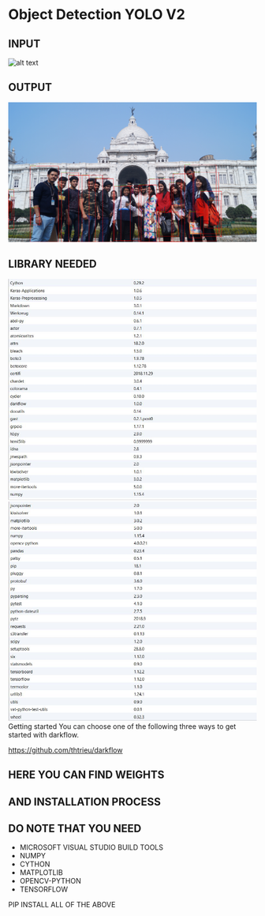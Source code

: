 # Object Detection YOLO V2
INPUT
----
![alt text](https://github.com/routayush1/DARKFLOW--YOLO-IMGPROCCESOR/blob/master/DSC04132.JPG)

OUTPUT
----
![alt text](https://github.com/routayush1/DARKFLOW--YOLO-IMGPROCCESOR/blob/master/UTPUT.jpg)




LIBRARY NEEDED 
----
![alt text](https://github.com/routayush1/DARKFLOW--YOLO-IMGPROCCESOR/blob/master/LIB%20NEEDED.JPG)
![alt text](https://github.com/routayush1/DARKFLOW--YOLO-IMGPROCCESOR/blob/master/LIB%20NEEDED1.JPG)
Getting started
You can choose one of the following three ways to get started with darkflow.

https://github.com/thtrieu/darkflow


HERE YOU CAN FIND WEIGHTS
----
AND INSTALLATION PROCESS
----
DO NOTE THAT YOU NEED
----
-  MICROSOFT VISUAL STUDIO BUILD TOOLS
-  NUMPY
-  CYTHON
-  MATPLOTLIB
-  OPENCV-PYTHON
-  TENSORFLOW


PIP INSTALL ALL OF THE  ABOVE 
